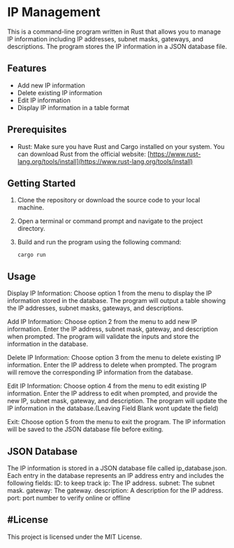# IP Management

This is a command-line program written in Rust that allows you to manage IP information including IP addresses, subnet masks, gateways, and descriptions. The program stores the IP information in a JSON database file.

## Features

- Add new IP information
- Delete existing IP information
- Edit IP information
- Display IP information in a table format

## Prerequisites

- Rust: Make sure you have Rust and Cargo installed on your system. You can download Rust from the official website: [https://www.rust-lang.org/tools/install](https://www.rust-lang.org/tools/install)

## Getting Started

1. Clone the repository or download the source code to your local machine.

2. Open a terminal or command prompt and navigate to the project directory.

3. Build and run the program using the following command:
   ```shell
   cargo run
   ```

## Usage
Display IP Information: Choose option 1 from the menu to display the IP information stored in the database. The program will output a table showing the IP addresses, subnet masks, gateways, and descriptions.

Add IP Information: Choose option 2 from the menu to add new IP information. Enter the IP address, subnet mask, gateway, and description when prompted. The program will validate the inputs and store the information in the database.

Delete IP Information: Choose option 3 from the menu to delete existing IP information. Enter the IP address to delete when prompted. The program will remove the corresponding IP information from the database.

Edit IP Information: Choose option 4 from the menu to edit existing IP information. Enter the IP address to edit when prompted, and provide the new IP, subnet mask, gateway, and description. The program will update the IP information in the database.(Leaving Field Blank wont update the field)

Exit: Choose option 5 from the menu to exit the program. The IP information will be saved to the JSON database file before exiting.

## JSON Database
The IP information is stored in a JSON database file called ip_database.json. Each entry in the database represents an IP address entry and includes the following fields:
ID: to keep track
ip: The IP address.
subnet: The subnet mask.
gateway: The gateway.
description: A description for the IP address.
port: port number to verify online or offline


## #License
This project is licensed under the MIT License.
